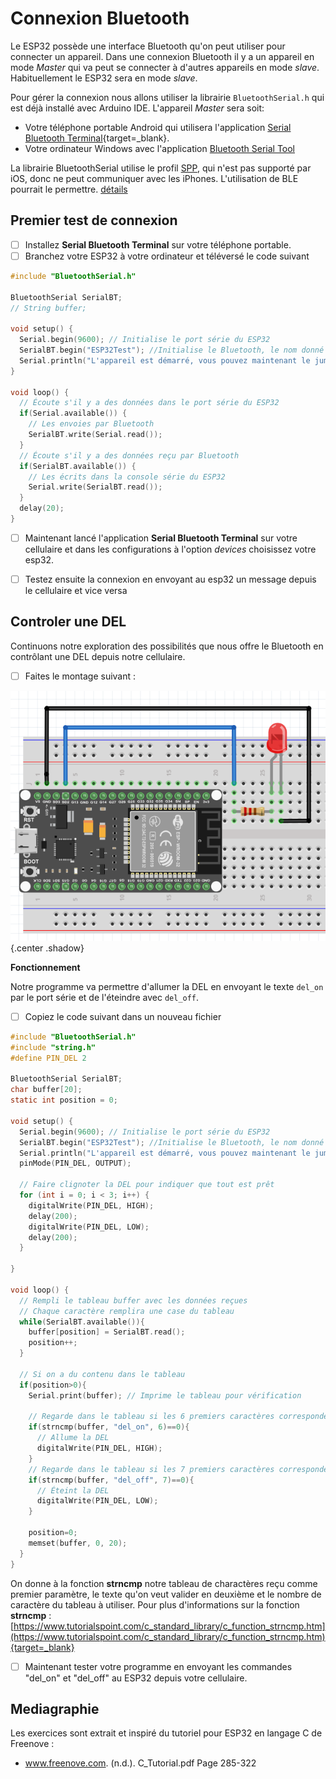 # Connexion Bluetooth

Le ESP32 possède une interface Bluetooth qu'on peut utiliser pour connecter un appareil. Dans une connexion Bluetooth il y a un appareil en mode *Master* qui va peut se connecter à d'autres appareils en mode *slave*. Habituellement le ESP32 sera en mode *slave*.

Pour gérer la connexion nous allons utiliser la librairie `BluetoothSerial.h` qui est déjà installé avec Arduino IDE. L'appareil *Master* sera soit:

- Votre téléphone portable Android qui utilisera l'application [Serial Bluetooth Terminal](https://play.google.com/store/apps/details?id=de.kai_morich.serial_bluetooth_terminal&hl=fr&gl=US){target=_blank}. 
- Votre ordinateur Windows avec l'application [Bluetooth Serial Tool](https://apps.microsoft.com/detail/9nrs6v7h0n9b)

La librairie BluetoothSerial utilise le profil [SPP](https://www.bluetooth.com/specifications/specs/serial-port-profile-1-1/), qui n'est pas supporté par iOS, donc ne peut communiquer avec les iPhones.  L'utilisation de BLE pourrait le permettre. [détails](https://forum.arduino.cc/t/esp32-bluetooth-from-ios/954195/2)

## Premier test de connexion

- [ ] Installez **Serial Bluetooth Terminal** sur votre téléphone portable.
- [ ] Branchez votre ESP32 à votre ordinateur et téléversé le code suivant

```c title="testBluetooth.ino" linenums="1"
#include "BluetoothSerial.h"

BluetoothSerial SerialBT;
// String buffer;

void setup() {
  Serial.begin(9600); // Initialise le port série du ESP32
  SerialBT.begin("ESP32Test"); //Initialise le Bluetooth, le nom donné sera celui de l'appareil
  Serial.println("L'appareil est démarré, vous pouvez maintenant le jumelé par Bluetooth!");
}

void loop() {
  // Écoute s'il y a des données dans le port série du ESP32
  if(Serial.available()) {
    // Les envoies par Bluetooth
    SerialBT.write(Serial.read());
  }
  // Écoute s'il y a des données reçu par Bluetooth
  if(SerialBT.available()) {
    // Les écrits dans la console série du ESP32
    Serial.write(SerialBT.read());
  }
  delay(20);
}
```

- [ ] Maintenant lancé l'application **Serial Bluetooth Terminal** sur votre cellulaire et dans les configurations à l'option *devices* choisissez votre esp32.
- [ ] Testez ensuite la connexion en envoyant au esp32 un message depuis le cellulaire et vice versa


## Controler une DEL

Continuons notre exploration des possibilités que nous offre le Bluetooth en contrôlant une DEL depuis notre cellulaire.

- [ ] Faites le montage suivant :

![montage_del](../../assets/images/montage_del.png){.center .shadow}

**Fonctionnement**

Notre programme va permettre d'allumer la DEL en envoyant le texte `del_on` par le port série et de l'éteindre avec `del_off`.

- [ ] Copiez le code suivant dans un nouveau fichier

```c title="bluetoothDel.ino" linenums="1"
#include "BluetoothSerial.h"
#include "string.h"
#define PIN_DEL 2

BluetoothSerial SerialBT;
char buffer[20];
static int position = 0;

void setup() {
  Serial.begin(9600); // Initialise le port série du ESP32
  SerialBT.begin("ESP32Test"); //Initialise le Bluetooth, le nom donné sera celui de l'appareil
  Serial.println("L'appareil est démarré, vous pouvez maintenant le jumelé par Bluetooth!");
  pinMode(PIN_DEL, OUTPUT);

  // Faire clignoter la DEL pour indiquer que tout est prêt
  for (int i = 0; i < 3; i++) {
    digitalWrite(PIN_DEL, HIGH);
    delay(200);
    digitalWrite(PIN_DEL, LOW);
    delay(200);
  }

}

void loop() {
  // Rempli le tableau buffer avec les données reçues
  // Chaque caractère remplira une case du tableau
  while(SerialBT.available()){
    buffer[position] = SerialBT.read();
    position++;
  }

  // Si on a du contenu dans le tableau
  if(position>0){
    Serial.print(buffer); // Imprime le tableau pour vérification

    // Regarde dans le tableau si les 6 premiers caractères correspondent à "del_on"
    if(strncmp(buffer, "del_on", 6)==0){
      // Allume la DEL
      digitalWrite(PIN_DEL, HIGH);
    }
    // Regarde dans le tableau si les 7 premiers caractères correspondent à "del_off"
    if(strncmp(buffer, "del_off", 7)==0){
      // Éteint la DEL
      digitalWrite(PIN_DEL, LOW);
    }

    position=0;
    memset(buffer, 0, 20);  
  }
}
```

On donne à la fonction **strncmp** notre tableau de charactères reçu comme premier paramètre, le texte qu'on veut valider en deuxième et le nombre de caractère du tableau à utiliser. Pour plus d'informations sur la fonction **strncmp** : [https://www.tutorialspoint.com/c_standard_library/c_function_strncmp.htm](https://www.tutorialspoint.com/c_standard_library/c_function_strncmp.htm){target=_blank}

- [ ] Maintenant tester votre programme en envoyant les commandes "del_on" et "del_off" au ESP32 depuis votre cellulaire.

## Mediagraphie

Les exercices sont extrait et inspiré du tutoriel pour ESP32 en langage C de Freenove :

- www.freenove.com. (n.d.). C_Tutorial.pdf Page 285-322
